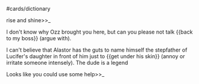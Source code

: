#cards/dictionary 

rise and shine>>_ <!--SR:!2024-02-01,3,250-->

I don't know why Ozz brought you here, but can you please not talk {{back to my boss}} (argue with).

I can't believe that Alastor has the guts to name himself the stepfather of Lucifer's daughter in front of him just to {{get under his skin}} (annoy or irritate someone intensely). The dude is a legend

Looks like you could use some help>>_
